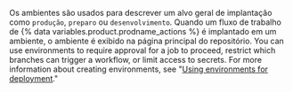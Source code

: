 Os ambientes são usados para descrever um alvo geral de implantação como `produção`, `preparo` ou `desenvolvimento`. Quando um fluxo de trabalho de {% data variables.product.prodname_actions %} é implantado em um ambiente, o ambiente é exibido na página principal do repositório. You can use environments to require approval for a job to proceed, restrict which branches can trigger a workflow, or limit access to secrets. For more information about creating environments, see "[Using environments for deployment](/actions/deployment/using-environments-for-deployment)."